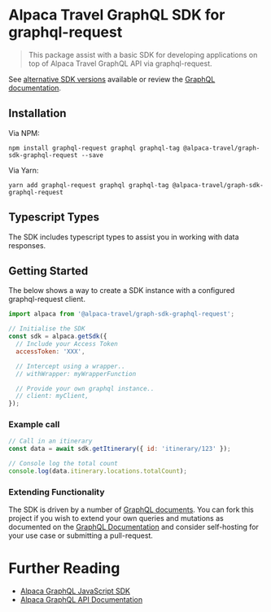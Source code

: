 # Alpaca Travel GraphQL SDK for graphql-request

> This package assist with a basic SDK for developing applications on top of
> Alpaca Travel GraphQL API via graphql-request.

See [alternative SDK versions](/packages) available or review the [GraphQL documentation](https://github.com/AlpacaTravel/graphql-docs).

## Installation

Via NPM:

```
npm install graphql-request graphql graphql-tag @alpaca-travel/graph-sdk-graphql-request --save
```

Via Yarn:

```
yarn add graphql-request graphql graphql-tag @alpaca-travel/graph-sdk-graphql-request
```

## Typescript Types

The SDK includes typescript types to assist you in working with data responses.

## Getting Started

The below shows a way to create a SDK instance with a configured graphql-request
client.

```javascript
import alpaca from '@alpaca-travel/graph-sdk-graphql-request';

// Initialise the SDK
const sdk = alpaca.getSdk({
  // Include your Access Token
  accessToken: 'XXX',

  // Intercept using a wrapper..
  // withWrapper: myWrapperFunction

  // Provide your own graphql instance..
  // client: myClient,
});
```

### Example call

```javascript
// Call in an itinerary
const data = await sdk.getItinerary({ id: 'itinerary/123' });

// Console log the total count
console.log(data.itinerary.locations.totalCount);
```

### Extending Functionality

The SDK is driven by a number of [GraphQL documents](/graphql). You can
fork this project if you wish to extend your own queries and mutations as
documented on the [GraphQL Documentation](https://github.com/AlpacaTravel/graphql-docs)
and consider self-hosting for your use case or submitting a pull-request.

# Further Reading

- [Alpaca GraphQL JavaScript SDK](/README.md)
- [Alpaca GraphQL API Documentation](https://github.com/AlpacaTravel/graphql-docs)
